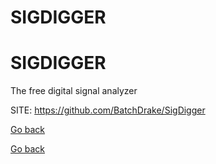 # SIGDIGGER
# SIGDIGGER
 
 The free digital signal analyzer
 
 SITE: https://github.com/BatchDrake/SigDigger

 [Go back](https://portable-linux-apps.github.io/apps.html)

 [Go back](https://portable-linux-apps.github.io/apps.html)
